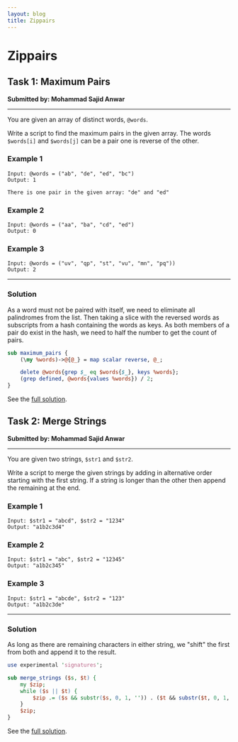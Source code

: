 ```yaml
---
layout: blog
title: Zippairs
---
```

# Zippairs

## Task 1: Maximum Pairs
**Submitted by: Mohammad Sajid Anwar**

---
You are given an array of distinct words, `@words`.

Write a script to find the maximum pairs in the given array. The words `$words[i]` and `$words[j]` can be a pair one is reverse of the other.

### Example 1
```
Input: @words = ("ab", "de", "ed", "bc")
Output: 1

There is one pair in the given array: "de" and "ed"
```
### Example 2
```
Input: @words = ("aa", "ba", "cd", "ed")
Output: 0
```
### Example 3
```
Input: @words = ("uv", "qp", "st", "vu", "mn", "pq"))
Output: 2
```
---
### Solution

As a word must not be paired with itself, we need to eliminate all palindromes from the list.
Then taking a slice with the reversed words as subscripts from a hash containing the words as keys.
As both members of a pair do exist in the hash, we need to half the number to get the count of pairs.

```perl
sub maximum_pairs {
    (\my %words)->@{@_} = map scalar reverse, @_;

    delete @words{grep $_ eq $words{$_}, keys %words};
    (grep defined, @words{values %words}) / 2;
}
```
See the [full solution](https://github.com/manwar/perlweeklychallenge-club/blob/master/challenge-256/jo-37/perl/ch-1.pl).
## Task 2: Merge Strings
**Submitted by: Mohammad Sajid Anwar**

---
You are given two strings, `$str1` and `$str2`.

Write a script to merge the given strings by adding in alternative order starting with the first string. If a string is longer than the other then append the remaining at the end.

### Example 1
```
Input: $str1 = "abcd", $str2 = "1234"
Output: "a1b2c3d4"
```
### Example 2
```
Input: $str1 = "abc", $str2 = "12345"
Output: "a1b2c345"
```
### Example 3
```
Input: $str1 = "abcde", $str2 = "123"
Output: "a1b2c3de"
```
---
### Solution
As long as there are remaining characters in either string, we "shift" the first from both and append it to the result.
```perl
use experimental 'signatures';

sub merge_strings ($s, $t) {
    my $zip;
	while ($s || $t) {
        $zip .= ($s && substr($s, 0, 1, '')) . ($t && substr($t, 0, 1, ''));
    }
    $zip;
}
```
See the [full solution](https://github.com/manwar/perlweeklychallenge-club/blob/master/challenge-256/jo-37/perl/ch-2.pl).
